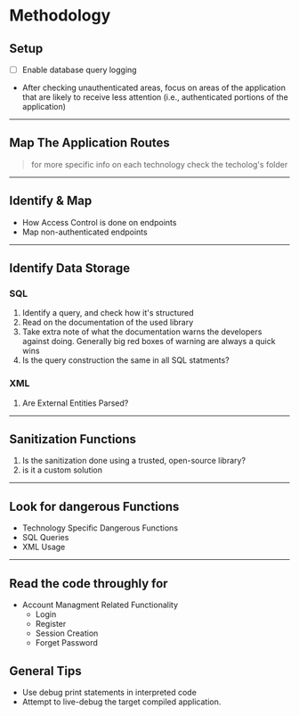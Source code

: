 # Methodology
## Setup
- [ ]  Enable database query logging

- After checking unauthenticated areas, focus on areas of the application that are likely to receive less attention (i.e., authenticated portions of the application)

---
## Map The Application Routes
> for more specific info on each technology check the techolog's folder

---
## Identify & Map
- How Access Control is done on endpoints
- Map non-authenticated endpoints

---
## Identify Data Storage
### SQL
1. Identify a query, and check how it's structured 
2. Read on the documentation of the used library
3. Take extra note of what the documentation warns the developers against doing. Generally big red boxes of warning are always a quick wins
4. Is the query construction the same in all SQL statments?

### XML
1. Are External Entities Parsed?

---
## Sanitization Functions
1. Is the sanitization done using a trusted, open-source library?
2. is it a custom solution

---
## Look for dangerous Functions
- Technology Specific Dangerous Functions
- SQL Queries
- XML Usage
---
## Read the code throughly for
- Account Managment Related Functionality
	- Login
	- Register
	- Session Creation
	- Forget Password


## General Tips
- Use debug print statements in interpreted code
- Attempt to live-debug the target compiled application.